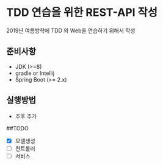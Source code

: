 # TDD 연습을 위한 REST-API 작성

2019년 여름방학에 TDD 와 Web을 연습하기 위해서 작성

## 준비사항

* JDK (>=8)
* gradle or Intellij
* Spring Boot (>= 2.x)


## 실행방법

* 추후 추가


##TODO

- [x] 모델생성
- [ ] 컨트롤러
- [ ] 서비스